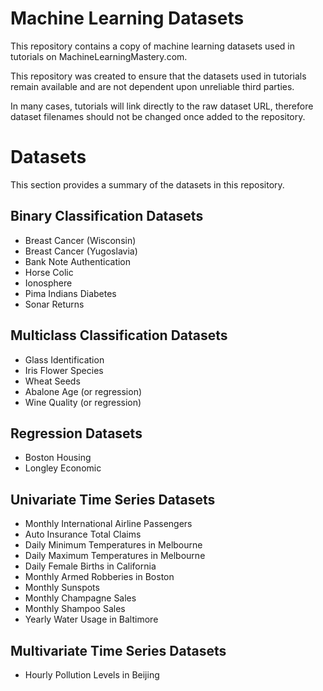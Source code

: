 Machine Learning Datasets
=========================

This repository contains a copy of machine learning datasets used in tutorials on MachineLearningMastery.com.

This repository was created to ensure that the datasets used in tutorials remain available and are not dependent upon unreliable third parties.

In many cases, tutorials will link directly to the raw dataset URL, therefore dataset filenames should not be changed once added to the repository.

Datasets
========

This section provides a summary of the datasets in this repository.

## Binary Classification Datasets

* Breast Cancer (Wisconsin)
* Breast Cancer (Yugoslavia)
* Bank Note Authentication
* Horse Colic
* Ionosphere
* Pima Indians Diabetes
* Sonar Returns

## Multiclass Classification Datasets

* Glass Identification
* Iris Flower Species
* Wheat Seeds
* Abalone Age (or regression)
* Wine Quality (or regression)

## Regression Datasets

* Boston Housing
* Longley Economic

## Univariate Time Series Datasets

* Monthly International Airline Passengers
* Auto Insurance Total Claims
* Daily Minimum Temperatures in Melbourne
* Daily Maximum Temperatures in Melbourne
* Daily Female Births in California
* Monthly Armed Robberies in Boston
* Monthly Sunspots
* Monthly Champagne Sales
* Monthly Shampoo Sales
* Yearly Water Usage in Baltimore

## Multivariate Time Series Datasets

* Hourly Pollution Levels in Beijing

